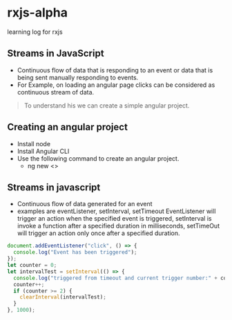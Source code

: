 # rxjs-alpha

learning log for rxjs

## Streams in JavaScript

- Continuous flow of data that is responding to an event or data that is being sent manually responding to events.
- For Example, on loading an angular page clicks can be considered as continuous stream of data.

> To understand his we can create a simple angular project.

## Creating an angular project

- Install node
- Install Angular CLI
- Use the following command to create an angular project.
  - ng new <<project-name>>

## Streams in javascript

- Continuous flow of data generated for an event
- examples are eventListener, setInterval, setTimeout
  EventListener will trigger an action when the specified event is triggered, setInterval is invoke a function after
  a specified duration in milliseconds, setTimeOut will trigger an action only once after a specified duration.

```javascript
document.addEventListener("click", () => {
  console.log("Event has been triggered");
});
let counter = 0;
let intervalTest = setInterval(() => {
  console.log("triggered from timeout and current trigger number:" + counter);
  counter++;
  if (counter >= 2) {
    clearInterval(intervalTest);
  }
}, 1000);
```

